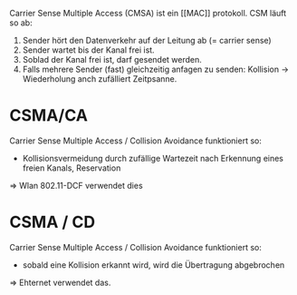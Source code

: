 Carrier Sense Multiple Access (CMSA) ist ein [[MAC]] protokoll.
CSM läuft so ab:
1. Sender hört den Datenverkehr auf der Leitung ab (= carrier sense)
2. Sender wartet bis der Kanal frei ist.
3. Soblad der Kanal frei ist, darf gesendet werden.
4. Falls mehrere Sender (fast) gleichzeitig anfagen zu senden: Kollision -> Wiederholung anch zufälliert Zeitpsanne.

# CSMA/CA
Carrier Sense Multiple Access / Collision Avoidance funktioniert so:
- Kollisionsvermeidung durch zufällige Wartezeit nach Erkennung eines freien Kanals, Reservation

=> Wlan 802.11-DCF verwendet dies

# CSMA / CD
Carrier Sense Multiple Access / Collision Avoidance funktioniert so:
- sobald eine Kollision erkannt wird, wird die Übertragung abgebrochen

=> Ehternet verwendet das.